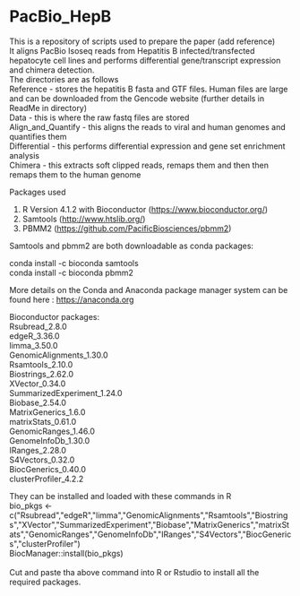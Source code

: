 # PacBio_HepB

This is a repository of scripts used to prepare the paper (add reference) <br/>
It aligns PacBio Isoseq reads from Hepatitis B infected/transfected hepatocyte cell lines and performs differential gene/transcript expression and chimera detection. <br/>
The directories are as follows <br/>
Reference - stores the hepatitis B fasta and GTF files. Human files are large and can be downloaded from the Gencode website (further details in ReadMe in directory) <br/>
Data - this is where the raw fastq files are stored<br/>
Align_and_Quantify - this aligns the reads to viral and human genomes and quantifies them<br/>
Differential - this performs differential expression and gene set enrichment analysis<br/>
Chimera - this extracts soft clipped reads, remaps them and then then remaps them to the human genome<br/>

Packages used<br/>
1. R Version 4.1.2 with Bioconductor (https://www.bioconductor.org/)<br/>
2. Samtools (http://www.htslib.org/)<br/>
3. PBMM2 (https://github.com/PacificBiosciences/pbmm2)<br/>

Samtools and pbmm2 are both downloadable as conda packages:

conda install -c bioconda samtools<br/>
conda install -c bioconda pbmm2<br/>

More details on the Conda and Anaconda package manager system can be found here : https://anaconda.org

Bioconductor packages:<br/>
Rsubread_2.8.0<br/>
edgeR_3.36.0<br/>
limma_3.50.0<br/>
GenomicAlignments_1.30.0<br/>
Rsamtools_2.10.0<br/>
Biostrings_2.62.0<br/>
XVector_0.34.0<br/>
SummarizedExperiment_1.24.0<br/>
Biobase_2.54.0<br/>
MatrixGenerics_1.6.0<br/>
matrixStats_0.61.0<br/>
GenomicRanges_1.46.0<br/>
GenomeInfoDb_1.30.0<br/>
IRanges_2.28.0<br/>
S4Vectors_0.32.0<br/>
BiocGenerics_0.40.0<br/>
clusterProfiler_4.2.2<br/>

They can be installed and loaded with these commands in R<br/>
bio_pkgs <- c("Rsubread","edgeR","limma","GenomicAlignments","Rsamtools","Biostrings","XVector","SummarizedExperiment","Biobase","MatrixGenerics","matrixStats","GenomicRanges","GenomeInfoDb","IRanges","S4Vectors","BiocGenerics","clusterProfiler")<br/>
BiocManager::install(bio_pkgs)<br/><br/>
Cut and paste tha above command into R or Rstudio to install all the required packages.
